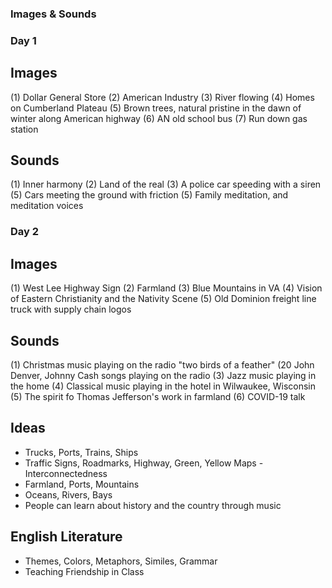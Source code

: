
### Images & Sounds ###

### Day 1 ### 
## Images ##
(1) Dollar General Store
(2) American Industry
(3) River flowing
(4) Homes on Cumberland Plateau
(5) Brown trees, natural pristine in the dawn of winter along American highway
(6) AN old school bus
(7) Run down gas station

## Sounds ##
(1) Inner harmony
(2) Land of the real
(3) A police car speeding with a siren
(5) Cars meeting the ground with friction
(5) Family meditation, and meditation voices

### Day 2 ### 
## Images ##
(1) West Lee Highway Sign
(2) Farmland
(3) Blue Mountains in VA
(4) Vision of Eastern Christianity and the Nativity Scene
(5) Old Dominion freight line truck with supply chain logos

## Sounds ##
(1) Christmas music playing on the radio "two birds of a feather"
(20 John Denver, Johnny Cash songs playing on the radio
(3) Jazz music playing in the home
(4) Classical music playing in the hotel in Wilwaukee, Wisconsin
(5) The spirit fo Thomas Jefferson's work in farmland
(6) COVID-19 talk

## Ideas ##
* Trucks, Ports, Trains, Ships
* Traffic Signs, Roadmarks, Highway, Green, Yellow Maps - Interconnectedness
* Farmland, Ports, Mountains
* Oceans, Rivers, Bays
* People can learn about history and the country through music

## English Literature ##
* Themes, Colors, Metaphors, Similes, Grammar
* Teaching Friendship in Class 
